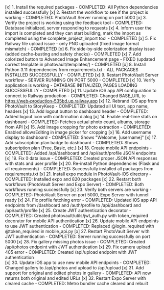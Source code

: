 [x] 1. Install the required packages - COMPLETED: All Python dependencies installed successfully
[x] 2. Restart the workflow to see if the project is working - COMPLETED: PhotoVault Server running on port 5000
[x] 3. Verify the project is working using the feedback tool - COMPLETED: Database initialized, server responding to requests
[x] 4. Inform user the import is completed and they can start building, mark the import as completed using the complete_project_import tool - COMPLETED
[x] 5. Fix Railway file upload issue - only PNG uploaded (fixed image format mismatch) - COMPLETED
[x] 6. Fix side-by-side colorization display issue (added cache-busting and safety checks) - COMPLETED
[x] 7. Add colorized button to Advanced Image Enhancement page - FIXED (updated correct template in photovault/templates/) - COMPLETED
[x] 8. Install Python 3.11 dependencies from requirements.txt - ALL PACKAGES INSTALLED SUCCESSFULLY - COMPLETED
[x] 9. Restart PhotoVault Server workflow - SERVER RUNNING ON PORT 5000 - COMPLETED
[x] 10. Verify application is working - DATABASE INITIALIZED, PAGES LOADING SUCCESSFULLY - COMPLETED
[x] 11. Update iOS app API configuration to connect to Railway production - COMPLETED: Changed BASE_URL to https://web-production-535bd.up.railway.app
[x] 12. Rebrand iOS app from PhotoVault to StoryKeep - COMPLETED: Updated all UI text, app name, headers
[x] 13. Add logout button to dashboard header - COMPLETED: Added logout icon with confirmation dialog
[x] 14. Enable real-time stats on dashboard - COMPLETED: Fetches actual photo count, albums, storage from API
[x] 15. Add image cropping for photo extraction - COMPLETED: Enabled allowsEditing in image picker for cropping
[x] 16. Add username display to dashboard - COMPLETED: Shows "Welcome, [username]"
[x] 17. Add subscription plan badge to dashboard - COMPLETED: Shows subscription plan (Free, Basic, etc.)
[x] 18. Create mobile API endpoints - COMPLETED: Added /api/dashboard and /api/auth/profile JSON endpoints
[x] 19. Fix 0 data issue - COMPLETED: Created proper JSON API responses with stats and user profile
[x] 20. Re-install Python dependencies (Flask and all requirements) - COMPLETED: Successfully installed all packages from requirements.txt
[x] 21. Install expo module in PhotoVault-iOS directory - COMPLETED: Installed expo and 820 packages
[x] 22. Restart both workflows (PhotoVault Server and Expo Server) - COMPLETED: Both workflows running successfully
[x] 23. Verify both servers are working - COMPLETED: PhotoVault Server on port 5000, Expo Server with tunnel ready
[x] 24. Fix profile fetching error - COMPLETED: Updated iOS app API endpoints from /dashboard and /auth/profile to /api/dashboard and /api/auth/profile
[x] 25. Create JWT authentication decorator - COMPLETED: Created photovault/utils/jwt_auth.py with token_required decorator for mobile API authentication
[x] 26. Update mobile API endpoints to use JWT authentication - COMPLETED: Replaced @login_required with @token_required in mobile_api.py
[x] 27. Restart PhotoVault Server with JWT authentication - COMPLETED: Server running successfully on port 5000
[x] 28. Fix gallery missing photos issue - COMPLETED: Created /api/photos endpoint with JWT authentication
[x] 29. Fix camera upload 405 error - COMPLETED: Created /api/upload endpoint with JWT authentication  
[x] 30. Update iOS app to use new mobile API endpoints - COMPLETED: Changed gallery to /api/photos and upload to /api/upload
[x] 31. Add support for original and edited photos in gallery - COMPLETED: API now returns both original and edited URLs
[x] 32. Restart Expo Server with cleared cache - COMPLETED: Metro bundler cache cleared and rebuilt